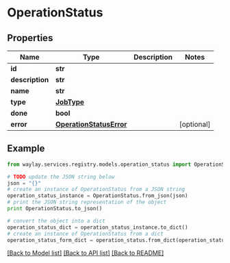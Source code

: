 # OperationStatus


## Properties

Name | Type | Description | Notes
------------ | ------------- | ------------- | -------------
**id** | **str** |  | 
**description** | **str** |  | 
**name** | **str** |  | 
**type** | [**JobType**](JobType.md) |  | 
**done** | **bool** |  | 
**error** | [**OperationStatusError**](OperationStatusError.md) |  | [optional] 

## Example

```python
from waylay.services.registry.models.operation_status import OperationStatus

# TODO update the JSON string below
json = "{}"
# create an instance of OperationStatus from a JSON string
operation_status_instance = OperationStatus.from_json(json)
# print the JSON string representation of the object
print OperationStatus.to_json()

# convert the object into a dict
operation_status_dict = operation_status_instance.to_dict()
# create an instance of OperationStatus from a dict
operation_status_form_dict = operation_status.from_dict(operation_status_dict)
```
[[Back to Model list]](../README.md#documentation-for-models) [[Back to API list]](../README.md#documentation-for-api-endpoints) [[Back to README]](../README.md)


